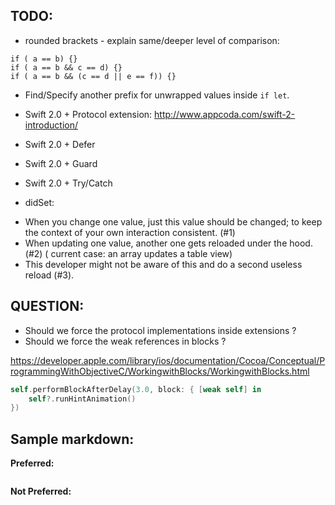 ## TODO:

* rounded brackets - explain same/deeper level of comparison:
```
if ( a == b) {}
if ( a == b && c == d) {}
if ( a == b && (c == d || e == f)) {}
```

* Find/Specify another prefix for unwrapped values inside `if let`.
* Swift 2.0 + Protocol extension: http://www.appcoda.com/swift-2-introduction/
* Swift 2.0 + Defer
* Swift 2.0 + Guard
* Swift 2.0 + Try/Catch

* didSet:
- When you change one value, just this value should be changed; to keep the context of your own interaction consistent. (#1)
- When updating one value, another one gets reloaded under the hood. (#2) ( current case: an array updates a table view)
- This developer might not be aware of this and do a second useless reload (#3).

## QUESTION:

* Should we force the protocol implementations inside extensions ?
* Should we force the weak references in blocks ?

https://developer.apple.com/library/ios/documentation/Cocoa/Conceptual/ProgrammingWithObjectiveC/WorkingwithBlocks/WorkingwithBlocks.html

```swift
self.performBlockAfterDelay(3.0, block: { [weak self] in 
	self?.runHintAnimation()
})
```

## Sample markdown:

**Preferred:**
```swift
```

**Not Preferred:**
```swift
```
